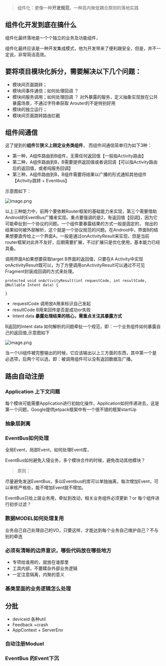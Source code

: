 > 组件化：更像一种**开发规范**，一种高内聚低耦合原则的落地实践

## 组件化开发到底在搞什么

组件化最终落地是一个个独立的业务及功能组件，

组件化最终应该是一种开发集成模式，他为开发带来了便利跟安全，但是，并不一定说，非常简洁高效。


## 要将项目模块化拆分，需要解决以下几个问题：

* 模块间页面跳转；
* 模块间事件通信；如何处理回调 ？
* 模块间服务调用；如何处理回调 ？ 对外暴露的服务，定义抽象实现放在公共暴露场景，不通过字符串获取 Arouter的不是特别好用
* 模块的独立运行；
* 模块间页面跳转路由拦截 



## 组件间通信

这了提到的**组件**暂**狭义上限定业务类组件**， 而组件间通信简单归为如下3种：

* 第一种，A组件路由到B组件，无需任何返回值【一般指Activity路由】
* 第二种，A组件路由到B，B需要提供返回值或者说回调【可以指Activity路由后的返回值，或者纯服务回调】
* 第三种，A组件路由到B，B组件需要将结果以广播的形式通知其他组件【Activity跳转 + Eventbus】


示意图如下：

![image.png](https://p9-juejin.byteimg.com/tos-cn-i-k3u1fbpfcp/80679b7e687545ec9a5da1134423ffe4~tplv-k3u1fbpfcp-watermark.image)

以上三种能力中，前两个要依赖Router框架的基础能力来实现，第三个需要借助Android的EventBus广播来实现。重点要强调的是2，有返回值【回调】，因为它可能牵扯到一个协议的问题。一个组件要暴露结果的方式一般是固定的， 抛出的结果如何被外部解析，这个就是一个协议规范的问题。在Android中，界面B的结果想要直传给上一个界面A，一般是通过onActivityResult来实现，但是当前router框架对此并不友好，后期需要扩展，不过扩展只是优化使用，基本能力已经具备。

调用界面A如果想要获取target B界面的返回值，只要在A Activity中实现 onActivityResult既可以，为了方便调用onActivityResult可以通过不可见Fragment封装成回调的方式来处理。

    protected void onActivityResult(int requestCode, int resultCode, @Nullable Intent data) {
    
    }

* requestCode 调用放A用来标识自己发起
* resultCode  B用来回传是否是成功or失败
* Intent data **暴露处理结果的核心，需重点关注其暴露方式**

B返回的Intent data 如何解析的问题牵扯一个规范，即：一个业务组件如何暴露自己的返回值,示意图如下


![image.png](https://p6-juejin.byteimg.com/tos-cn-i-k3u1fbpfcp/61988057cd12429491bfdb0f5e7a4e8a~tplv-k3u1fbpfcp-watermark.image)


当一个UI组件被完整输出的时候，它应该输出以上三方面的东西，其中第一个是必选项，后两个可以选，即：被调用组件可以没有返回数据及广播。

 
## 路由自动注册

 
### Application 上下文问题

每个模块可能需要Application进行初始化操作，Application如何传递进去，这是第一个问题，Google提供jetpack框架中有一个很不错的框架startUp

### 抽象层剥离


### EventBus如何处理

全局Event，局部Event，如何处理Event库，

EventBus如何避免入侵业务，多个模块合作的时候，避免改动其他模块？

>  原则：

尽量避免发送EventBus，多以Eventbus的库可以单独抽离，每次增加Event，可以审核严格些，能不增加Event就不增加。


EventBus只给上层业务用，牵扯到改动，相关业务组件必须更新？or 每个组件进行初步过滤？

### 数据MODEL如何处理复用


业务自己自己处理自己的VO，只要这样，才能达到每个业务自己维护自己？不与别的牵连


### 必须有清晰的边界意识，哪些代码放在哪些地方

*  专项给谁用的，就放在谁那里
* 工具内部，不要糅杂外部业务逻辑
* 一定注意隔离，内聚的意义

### 基类里面的业务逻辑怎么处理

## 分批

* deviceid 各种util
* Feedback +crash
* AppContext + ServerEnv


### 自动注册Moduel

### EventBus 的Event下沉
